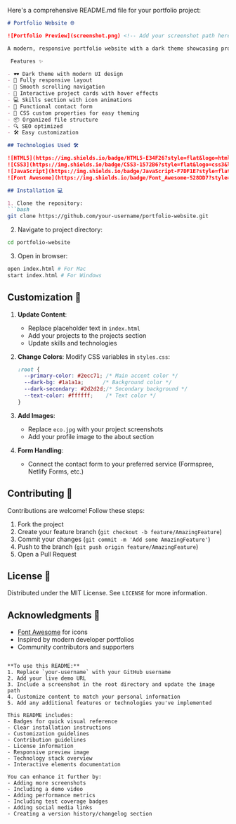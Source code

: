 Here's a comprehensive README.md file for your portfolio project:

```markdown
# Portfolio Website 🌐

![Portfolio Preview](screenshot.png) <!-- Add your screenshot path here -->

A modern, responsive portfolio website with a dark theme showcasing projects, skills, and contact information. Built with pure HTML, CSS, and JavaScript.

 Features ✨

- 🕶️ Dark theme with modern UI design
- 📱 Fully responsive layout
- 🚀 Smooth scrolling navigation
- 🎯 Interactive project cards with hover effects
- 💻 Skills section with icon animations
- 📧 Functional contact form
- 🌈 CSS custom properties for easy theming
- 📦 Organized file structure
- 🔍 SEO optimized
- 🛠️ Easy customization

## Technologies Used 🛠️

![HTML5](https://img.shields.io/badge/HTML5-E34F26?style=flat&logo=html5&logoColor=white)
![CSS3](https://img.shields.io/badge/CSS3-1572B6?style=flat&logo=css3&logoColor=white)
![JavaScript](https://img.shields.io/badge/JavaScript-F7DF1E?style=flat&logo=javascript&logoColor=black)
![Font Awesome](https://img.shields.io/badge/Font_Awesome-528DD7?style=flat&logo=font-awesome&logoColor=white)

## Installation 💻

1. Clone the repository:
```bash
git clone https://github.com/your-username/portfolio-website.git
```

2. Navigate to project directory:
```bash
cd portfolio-website
```

3. Open in browser:
```bash
open index.html # For Mac
start index.html # For Windows
```

## Customization 🔧

1. **Update Content**:
   - Replace placeholder text in `index.html`
   - Add your projects to the projects section
   - Update skills and technologies

2. **Change Colors**:
   Modify CSS variables in `styles.css`:
   ```css
   :root {
     --primary-color: #2ecc71; /* Main accent color */
     --dark-bg: #1a1a1a;      /* Background color */
     --dark-secondary: #2d2d2d;/* Secondary background */
     --text-color: #ffffff;    /* Text color */
   }
   ```

3. **Add Images**:
   - Replace `eco.jpg` with your project screenshots
   - Add your profile image to the about section

4. **Form Handling**:
   - Connect the contact form to your preferred service (Formspree, Netlify Forms, etc.)

## Contributing 🤝

Contributions are welcome! Follow these steps:

1. Fork the project
2. Create your feature branch (`git checkout -b feature/AmazingFeature`)
3. Commit your changes (`git commit -m 'Add some AmazingFeature'`)
4. Push to the branch (`git push origin feature/AmazingFeature`)
5. Open a Pull Request

## License 📄

Distributed under the MIT License. See `LICENSE` for more information.

## Acknowledgments 🎁

- [Font Awesome](https://fontawesome.com) for icons
- Inspired by modern developer portfolios
- Community contributors and supporters
```

**To use this README:**
1. Replace `your-username` with your GitHub username
2. Add your live demo URL
3. Include a screenshot in the root directory and update the image path
4. Customize content to match your personal information
5. Add any additional features or technologies you've implemented

This README includes:
- Badges for quick visual reference
- Clear installation instructions
- Customization guidelines
- Contribution guidelines
- License information
- Responsive preview image
- Technology stack overview
- Interactive elements documentation

You can enhance it further by:
- Adding more screenshots
- Including a demo video
- Adding performance metrics
- Including test coverage badges
- Adding social media links
- Creating a version history/changelog section
